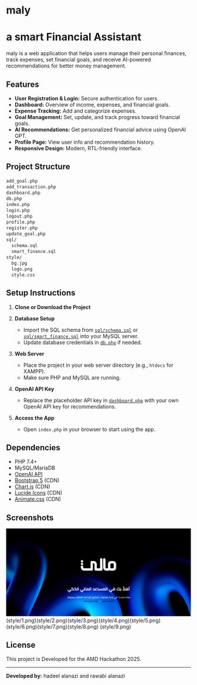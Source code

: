 # maly
# a smart Financial Assistant

 maly  is a web application that helps users manage their personal finances, track expenses, set financial goals, and receive AI-powered recommendations for better money management.

## Features

- **User Registration & Login:** Secure authentication for users.
- **Dashboard:** Overview of income, expenses, and financial goals.
- **Expense Tracking:** Add and categorize expenses.
- **Goal Management:** Set, update, and track progress toward financial goals.
- **AI Recommendations:** Get personalized financial advice using OpenAI GPT.
- **Profile Page:** View user info and recommendation history.
- **Responsive Design:** Modern, RTL-friendly interface.

## Project Structure

```
add_goal.php
add_transaction.php
dashboard.php
db.php
index.php
login.php
logout.php
profile.php
register.php
update_goal.php
sql/
  schema.sql
  smart_finance.sql
style/
  bg.jpg
  logo.png
  style.css
```

## Setup Instructions

1. **Clone or Download the Project**

2. **Database Setup**
   - Import the SQL schema from [`sql/schema.sql`](sql/schema.sql) or [`sql/smart_finance.sql`](sql/smart_finance.sql) into your MySQL server.
   - Update database credentials in [`db.php`](db.php) if needed.

3. **Web Server**
   - Place the project in your web server directory (e.g., `htdocs` for XAMPP).
   - Make sure PHP and MySQL are running.

4. **OpenAI API Key**
   - Replace the placeholder API key in [`dashboard.php`](dashboard.php) with your own OpenAI API key for recommendations.

5. **Access the App**
   - Open `index.php` in your browser to start using the app.

## Dependencies

- PHP 7.4+
- MySQL/MariaDB
- [OpenAI API](https://platform.openai.com/)
- [Bootstrap 5](https://getbootstrap.com/) (CDN)
- [Chart.js](https://www.chartjs.org/) (CDN)
- [Lucide Icons](https://lucide.dev/) (CDN)
- [Animate.css](https://animate.style/) (CDN)

## Screenshots

![Dashboard Screenshot](style/1.png) (style/1.png)(style/2.png)(style/3.png)(style/4.png)(style/5.png)(style/6.png)(style/7.png)(style/8.png) (style/9.png)

## License

This project is Developed for the AMD Hackathon 2025.


---

**Developed by:** hadeel alanazi and rawabi alanazi
